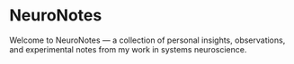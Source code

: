 # NeuroNotes

Welcome to NeuroNotes — a collection of personal insights, observations, and experimental notes from my work in systems neuroscience.

